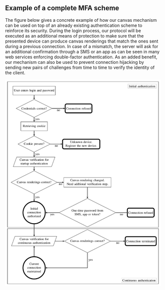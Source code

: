 ## Example of a complete MFA scheme

The figure below gives a concrete example of how our canvas mechanism can be used on 
top of an already existing authentication scheme to reinforce its security. During the login 
process, our protocol will be executed as an additional means of protection to make sure that 
the presented device can produce canvas renderings that match the ones sent during a previous 
connection. In case of a mismatch, the server will ask for an additional confirmation through 
a SMS or an app as can be seen in many web services enforcing double-factor authentication. As 
an added benefit, our mechanism can also be used to prevent connection hijacking by sending 
new pairs of challenges from time to time to verify the identity of the client.

![](scheme.png)